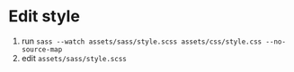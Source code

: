 # Edit style

1. run `sass --watch assets/sass/style.scss assets/css/style.css --no-source-map`
2. edit `assets/sass/style.scss`
